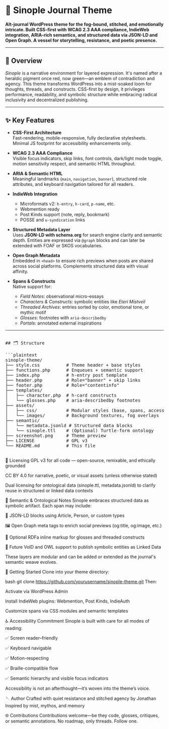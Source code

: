 # 🌿 Sinople Journal Theme

**Alt-journal WordPress theme for the fog-bound, stitched, and emotionally intricate. Built CSS-first with WCAG 2.3 AAA compliance, IndieWeb integration, ARIA-rich semantics, and structured data via JSON-LD and Open Graph. A vessel for storytelling, resistance, and poetic presence.**

---

## 🧶 Overview

*Sinople* is a narrative environment for layered expression. It's named after a heraldic pigment once red, now green—an emblem of contradiction and agency. This theme transforms WordPress into a mist-soaked loom for thoughts, threads, and constructs. CSS-first by design, it privileges performance, readability, and symbolic structure while embracing radical inclusivity and decentralized publishing.

---

## ✨ Key Features

- **CSS-First Architecture**  
  Fast-rendering, mobile-responsive, fully declarative stylesheets. Minimal JS footprint for accessibility enhancements only.

- **WCAG 2.3 AAA Compliance**  
  Visible focus indicators, skip links, font controls, dark/light mode toggle, motion sensitivity respect, and semantic HTML throughout.

- **ARIA & Semantic HTML**  
  Meaningful landmarks (`main`, `navigation`, `banner`), structured role attributes, and keyboard navigation tailored for all readers.

- **IndieWeb Integration**  
  - Microformats v2: `h-entry`, `h-card`, `p-name`, etc.  
  - Webmention ready  
  - Post Kinds support (note, reply, bookmark)  
  - POSSE and `u-syndication` links

- **Structured Metadata Layer**  
  Uses **JSON-LD with schema.org** for search engine clarity and semantic depth. Entities are expressed via `@graph` blocks and can later be extended with FOAF or SKOS vocabularies.

- **Open Graph Metadata**  
  Embedded in `<head>` to ensure rich previews when posts are shared across social platforms. Complements structured data with visual affinity.

- **Spans & Constructs**  
  Native support for:
  - *Field Notes*: observational micro-essays  
  - *Characters & Constructs*: symbolic entities like *Eteri Mistveil*  
  - *Threaded Archives*: entries sorted by color, emotional tone, or mythic motif  
  - *Glosses*: footnotes with `aria-describedby`  
  - *Portals*: annotated external inspirations

---

<pre>
  
## 🗂 Structure

```plaintext
sinople-theme/
├── style.css          # Theme header + base styles
├── functions.php      # Enqueues + semantic support
├── index.php          # h-entry post template
├── header.php         # Role="banner" + skip links
├── footer.php         # Role="contentinfo"
├── templates/
│   ├── character.php  # h-card constructs
│   └── glosses.php    # aria-describedby footnotes
├── assets/
│   ├── css/           # Modular styles (base, spans, accessibility)
│   └── images/        # Background textures, fog overlays
├── semantic/
│   └── metadata.jsonld # Structured data blocks
│   └── sinople.ttl    # (Optional) Turtle-form ontology
├── screenshot.png     # Theme preview
├── LICENSE            # GPL v3
└── README.md          # This file

</pre>

📜 Licensing
GPL v3 for all code — open-source, remixable, and ethically grounded

CC BY 4.0 for narrative, poetic, or visual assets (unless otherwise stated)

Dual licensing for ontological data (sinople.ttl, metadata.jsonld) to clarify reuse in structured or linked data contexts

💬 Semantic & Ontological Notes
Sinople embraces structured data as symbolic artifact. Each span may include:

🔗 JSON-LD blocks using Article, Person, or custom types

🖼️ Open Graph meta tags to enrich social previews (og:title, og:image, etc.)

🧵 Optional RDFa inline markup for glosses and threaded constructs

🧬 Future VoID and OWL support to publish symbolic entities as Linked Data

These layers are modular and can be added or extended as the journal's semantic weave evolves.

🚀 Getting Started
Clone into your theme directory:

bash
git clone https://github.com/yourusername/sinople-theme.git
Then:

Activate via WordPress Admin

Install IndieWeb plugins: Webmention, Post Kinds, IndieAuth

Customize spans via CSS modules and semantic templates

♿ Accessibility Commitment
Sinople is built with care for all modes of reading:

✅ Screen reader–friendly

✅ Keyboard navigable

✅ Motion-respecting

✅ Braille-compatible flow

✅ Semantic hierarchy and visible focus indicators

Accessibility is not an afterthought—it’s woven into the theme’s voice.

🪡 Author
Crafted with quiet resistance and stitched agency by Jonathan Inspired by mist, mythos, and memory

🌐 Contributions
Contributions welcome—be they code, glosses, critiques, or semantic annotations. No roadmap, only threads. Follow one.
